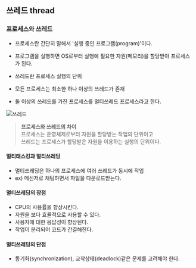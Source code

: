 ## 쓰레드 thread

### 프로세스와 쓰레드

- 프로세스란 간단히 말해서 '실행 중인 프로그램(program)'이다.
- 프로그램을 실행하면 OS로부터 실행에 필요한 자원(메모리)을 할당받아 프로세스가 된다.


- 쓰레드란 프로세스 실행의 단위
- 모든 프로세스는 최소한 하나 이상의 쓰레드가 존재
- 둘 이상의 쓰레드를 가진 프로세스를 멀티쓰레드 프로세스라고 한다.

<img src="https://mblogthumb-phinf.pstatic.net/MjAxODAzMDFfMTkz/MDAxNTE5ODM5NTQ4MTQ2.kFxrV0b3md0ukj58I4_Us7IILfMx2h-Sm7Eo_mB8O90g.J9MYHCS2xFR9uNw0uDl-WZ5iGaiQAEFC-aLiZ8uktq4g.PNG.gjcka1234/ccc.png?type=w800" alt="쓰레드">


> **프로세스와 쓰레드의 차이** <br>
> 프로세스는 운영체제로부터 자원을 할당받는 작업의 단위이고 <br>
쓰레드는 프로세스가 할당받은 자원을 이용하는 실행의 단위이다.
> 

#### 멀티태스킹과 멀티쓰레딩

- 멀티쓰레딩은 하나의 프로세스에 여러 쓰레드가 동시에 작업
- ex) 메신저로 채팅하면서 파일을 다운로드받는다.

#### 멀티쓰레딩의 장점
- CPU의 사용률을 향상시킨다.
- 자원을 보다 효율적으로 사용할 수 있다.
- 사용자에 대한 응답성이 향상된다.
- 작업이 분리되어 코드가 간결해진다.

#### 멀티쓰레딩의 단점

- 동기화(synchronization), 교착상태(deadlock)같은 문제를 고려해야 한다.